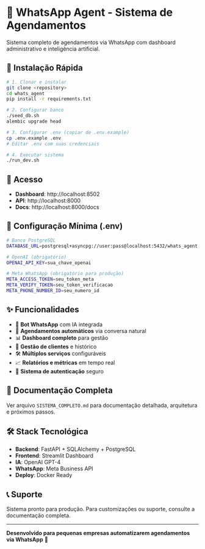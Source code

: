 # 🤖 WhatsApp Agent - Sistema de Agendamentos

Sistema completo de agendamentos via WhatsApp com dashboard administrativo e inteligência artificial.

## 🚀 Instalação Rápida

```bash
# 1. Clonar e instalar
git clone <repository>
cd whats_agent
pip install -r requirements.txt

# 2. Configurar banco
./seed_db.sh
alembic upgrade head

# 3. Configurar .env (copiar de .env.example)
cp .env.example .env
# Editar .env com suas credenciais

# 4. Executar sistema
./run_dev.sh
```

## 📱 Acesso

- **Dashboard**: http://localhost:8502
- **API**: http://localhost:8000
- **Docs**: http://localhost:8000/docs

## 🔧 Configuração Mínima (.env)

```bash
# Banco PostgreSQL
DATABASE_URL=postgresql+asyncpg://user:pass@localhost:5432/whats_agent

# OpenAI (obrigatório)
OPENAI_API_KEY=sua_chave_openai

# Meta WhatsApp (obrigatório para produção)
META_ACCESS_TOKEN=seu_token_meta
META_VERIFY_TOKEN=seu_token_verificacao
META_PHONE_NUMBER_ID=seu_numero_id
```

## ✨ Funcionalidades

- 🤖 **Bot WhatsApp** com IA integrada
- 📅 **Agendamentos automáticos** via conversa natural
- 📊 **Dashboard completo** para gestão
- 👥 **Gestão de clientes** e histórico
- 🛠️ **Múltiplos serviços** configuráveis
- 📈 **Relatórios e métricas** em tempo real
- 🔐 **Sistema de autenticação** seguro

## 📖 Documentação Completa

Ver arquivo `SISTEMA_COMPLETO.md` para documentação detalhada, arquitetura e próximos passos.

## 🛠️ Stack Tecnológica

- **Backend**: FastAPI + SQLAlchemy + PostgreSQL
- **Frontend**: Streamlit Dashboard
- **IA**: OpenAI GPT-4
- **WhatsApp**: Meta Business API
- **Deploy**: Docker Ready

## 📞 Suporte

Sistema pronto para produção. Para customizações ou suporte, consulte a documentação completa.

---

**Desenvolvido para pequenas empresas automatizarem agendamentos via WhatsApp** 🚀
